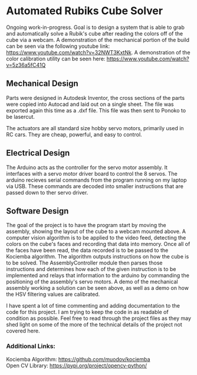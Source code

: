 # Automated Rubiks Cube Solver

Ongoing work-in-progress. Goal is to design a system that is able to grab and automatically solve a Rubik's cube after reading the colors off of the cube via a webcam. A demonstration of the mechanical portion of the build can be seen via the following youtube link: https://www.youtube.com/watch?v=32NWT3KxtNk. A demonstration of the color calibration utility can be seen here: https://www.youtube.com/watch?v=5z36a5fC41Q

## Mechanical Design

Parts were designed in Autodesk Inventor, the cross sections of the parts were copied into Autocad and laid out on a single sheet. The file was exported again this time as a .dxf file. This file was then sent to Ponoko to be lasercut.

The actuators are all standard size hobby servo motors, primarily used in RC cars. They are cheap, powerful, and easy to control.

## Electrical Design

The Arduino acts as the controller for the servo motor assembly. It interfaces with a servo motor driver board to control the 8 servos. The arduino recieves serial commands from the program running on my laptop via USB. These commands are decoded into smaller instructions that are passed down to ther servo driver.

## Software Design

The goal of the project is to have the program start by moving the assembly, showing the layout of the cube to a webcam mounted above. A computer vision algorithm is to be applied to the video feed, detecting the colors on the cube's faces and recording that data into memory. Once all of the faces have been read, the data recorded is to be passed to the Kociemba algorithm. The algorithm outputs instructions on how the cube is to be solved. The AssemblyController module then parses those instructions and determines how each of the given instruction is to be implemented and relays that information to the arduino by commanding the positioning of the assembly's servo motors. A demo of the mechanical assembly working a solution can be seen above, as well as a demo on how the HSV filtering values are calibrated.

I have spent a lot of time commenting and adding documentation to the code for this project. I am trying to keep the code in as readable of condition as possible. Feel free to read through the project files as they may shed light on some of the more of the technical details of the project not covered here. 

### Additional Links:
Kociemba Algorithm: https://github.com/muodov/kociemba  
Open CV Library: https://pypi.org/project/opencv-python/
